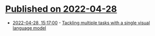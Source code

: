 # [Published on 2022-04-28](index.md)

* [2022-04-28, 15:17:00](https://news.ycombinator.com/item?id=31193521) - [Tackling multiple tasks with a single visual language model](https://www.deepmind.com/blog/tackling-multiple-tasks-with-a-single-visual-language-model)
